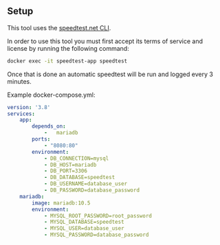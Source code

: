 ## Setup


This tool uses the [speedtest.net CLI](https://www.speedtest.net/apps/cli).

In order to use this tool you must first accept its terms of service and license by running the following command:

```bash
docker exec -it speedtest-app speedtest
```

Once that is done an automatic speedtest will be run and logged every 3 minutes.

Example docker-compose.yml:

```yaml
version: '3.8'
services:
    app:
        depends_on:
            -   mariadb
        ports:
            - "8080:80"
        environment:
            - DB_CONNECTION=mysql
            - DB_HOST=mariadb
            - DB_PORT=3306
            - DB_DATABASE=speedtest
            - DB_USERNAME=database_user
            - DB_PASSWORD=database_password
    mariadb:
        image: mariadb:10.5
        environment:
            - MYSQL_ROOT_PASSWORD=root_password
            - MYSQL_DATABASE=speedtest
            - MYSQL_USER=database_user
            - MYSQL_PASSWORD=database_password
```
